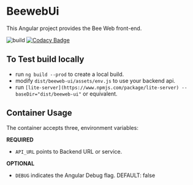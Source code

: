 # BeewebUi

This Angular project provides the Bee Web front-end.

![build](https://github.com/BeeRaspberry/beeweb-ui/workflows/build/badge.svg)
[![Codacy Badge](https://app.codacy.com/project/badge/Grade/b3884cc782444a8daf8d99eef8bd27a4)](https://www.codacy.com/gh/BeeRaspberry/beeweb-ui?utm_source=github.com&amp;utm_medium=referral&amp;utm_content=BeeRaspberry/beeweb-ui&amp;utm_campaign=Badge_Grade)

## To Test build locally
*   run `ng build --prod` to create a local build.
*   modify `dist/beeweb-ui/assets/env.js` to use your backend api.
*   run `[lite-server](https://www.npmjs.com/package/lite-server) --baseDir="dist/beeweb-ui"` or equivalent.


## Container Usage

The container accepts three, environment variables:

**REQUIRED**
*   `API_URL` points to Backend URL or service.

**OPTIONAL**
*   `DEBUG` indicates the Angular Debug flag. DEFAULT: false
